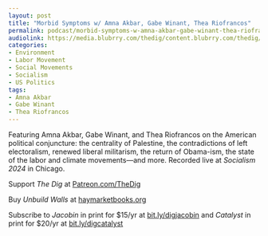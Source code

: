 ```yaml
---
layout: post
title: "Morbid Symptoms w/ Amna Akbar, Gabe Winant, Thea Riofrancos"
permalink: podcast/morbid-symptoms-w-amna-akbar-gabe-winant-thea-riofrancos/
audiolink: https://media.blubrry.com/thedig/content.blubrry.com/thedig/The_Dig-EP_228-Klein.mp3
categories:
- Environment
- Labor Movement
- Social Movements
- Socialism
- US Politics
tags:
- Amna Akbar
- Gabe Winant
- Thea Riofrancos
---
```


Featuring Amna Akbar, Gabe Winant, and Thea Riofrancos on the American political conjuncture: the centrality of Palestine, the contradictions of left electoralism, renewed liberal militarism, the return of Obama\-ism, the state of the labor and climate movements—and more. Recorded live at *Socialism 2024* in Chicago. 

Support *The Dig* at [Patreon.com/TheDig](http://Patreon.com/TheDig)

Buy *Unbuild Walls* at [haymarketbooks.org](http://haymarketbooks.org) 

Subscribe to *Jacobin* in print for $15/yr at [bit.ly/digjacobin](http://bit.ly/digjacobin) and *Catalyst* in print for $20/yr at [bit.ly/digcatalyst](http://bit.ly/digcatalyst)

